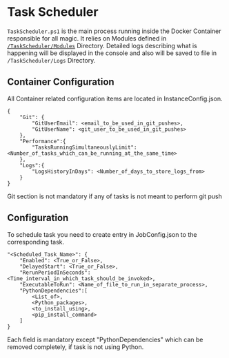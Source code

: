 # Task Scheduler
`TaskScheduler.ps1` is the main process running inside the Docker Container responsible for all magic.
It relies on Modules defined in [`/TaskScheduler/Modules`](/TaskScheduler/Modules/) Directory. Detailed logs describing what is happening will be displayed in the console and also will be saved to file in `/TaskScheduler/Logs` Directory.

## Container Configuration
All Container related configuration items are located in InstanceConfig.json.

    {
        "Git": {
            "GitUserEmail": <email_to_be_used_in_git_pushes>,
            "GitUserName": <git_user_to_be_used_in_git_pushes>
        },
        "Performance":{
            "TasksRunningSimultaneouslyLimit": <Number_of_tasks_which_can_be_running_at_the_same_time>
        },
        "Logs":{
            "LogsHistoryInDays": <Number_of_days_to_store_logs_from>
        }
    }

Git section is not mandatory if any of tasks is not meant to perform git push

## Configuration
To schedule task you need to create entry in JobConfig.json to the corresponding task.

    "<Scheduled_Task_Name>": {
        "Enabled": <True_or_False>,
        "DelayedStart": <True_or_False>,
        "RerunPeriodInSeconds": <Time_interval_in_which_task_should_be_invoked>,
        "ExecutableToRun": <Name_of_file_to_run_in_separate_process>,
        "PythonDependencies":[
            <List_of>,
            <Python_packages>,
            <to_install_using>,
            <pip_install_command>
        ]
    }

Each field is mandatory except "PythonDependencies" which can be removed completely,
if task is not using Python.